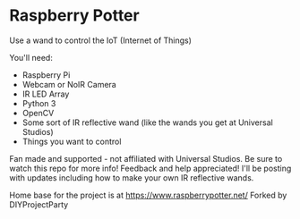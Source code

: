 # Raspberry Potter
Use a wand to control the IoT (Internet of Things)

You'll need:
- Raspberry Pi
- Webcam or NoIR Camera
- IR LED Array
- Python 3
- OpenCV
- Some sort of IR reflective wand (like the wands you get at Universal Studios)
- Things you want to control

Fan made and supported - not affiliated with Universal Studios.  Be sure to watch this repo for more info!  Feedback and help appreciated!  I'll be posting with updates including how to make your own IR reflective wands.  

Home base for the project is at https://www.raspberrypotter.net/
Forked by DIYProjectParty
